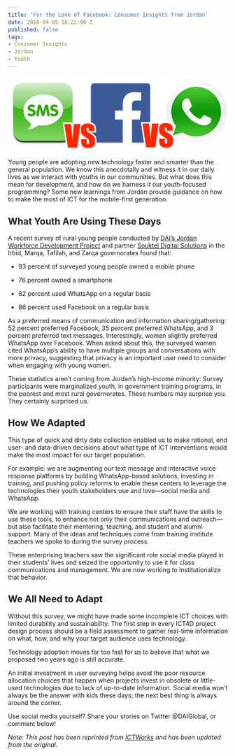 ```yaml
---
title: 'For the Love of Facebook: Consumer Insights from Jordan'
date: 2016-04-05 18:22:00 Z
published: false
tags:
- Consumer Insights
- Jordan
- Youth
---
```


![sms-facebook-whatsapp.png](/uploads/sms-facebook-whatsapp.png)

Young people are adopting new technology faster and smarter than the general population. We know this anecdotally and witness it in our daily lives as we interact with youths in our communities. But what does this mean for development, and how do we harness it our youth-focused programming? Some new learnings from Jordan provide guidance on how to make the most of ICT for the mobile-first generation.

## What Youth Are Using These Days

A recent survey of rural young people conducted by [DAI’s Jordan Workforce Development Project](http://www.jordanwfd.org/en-us/) and partner [Souktel Digital Solutions](www.souktel.org) in the Irbid, Marqa, Tafilah, and Zarqa governorates found that:

* 93 percent of surveyed young people owned a mobile phone

* 76 percent owned a smartphone

* 82 percent used WhatsApp on a regular basis

* 86 percent used Facebook on a regular basis

As a preferred means of communication and information sharing/gathering: 52 percent preferred Facebook, 35 percent preferred WhatsApp, and 3 percent preferred text messages.  Interestingly, women slightly preferred WhatsApp over Facebook. When asked about this, the surveyed women cited WhatsApp’s ability to have multiple groups and conversations with more privacy, suggesting that privacy is an important user need to consider when engaging with young women.

These statistics aren’t coming from Jordan’s high-income minority: Survey participants were marginalized youth, in government training programs, in the poorest and most rural governorates. These numbers may surprise you. They certainly surprised us.

## How We Adapted

This type of quick and dirty data collection enabled us to make rational, end user- and data-driven decisions about what type of ICT interventions would make the most impact for our target population.

For example: we are augmenting our text message and interactive voice response platforms by building WhatsApp-based solutions, investing in training, and pushing policy reforms to enable these centers to leverage the technologies their youth stakeholders use and love—social media and WhatsApp.

We are working with training centers to ensure their staff have the skills to use these tools, to enhance not only their communications and outreach—but also facilitate their mentoring, teaching, and student and alumni support. Many of the ideas and techniques come from training institute teachers we spoke to during the survey process.

These enterprising teachers saw the significant role social media played in their students’ lives and seized the opportunity to use it for class communications and management. We are now working to institutionalize that behavior.

## We All Need to Adapt

Without this survey, we might have made some incomplete ICT choices with limited durability and sustainability. The first step in every ICT4D project design process should be a field assessment to gather real-time information on what, how, and why your target audience uses technology.

Technology adoption moves far too fast for us to believe that what we proposed two years ago is still accurate.

An initial investment in user surveying helps avoid the poor resource allocation choices that happen when projects invest in obsolete or little-used technologies due to lack of up-to-date information. Social media won’t always be the answer with kids these days; the next best thing is always around the corner.

Use social media yourself? Share your stories on Twitter @DAIGlobal, or comment below!

*Note: This post has been reprinted from [ICTWorks](http://www.ictworks.org/2015/11/11/guess-which-communications-platform-youth-prefer-to-use-today/) and has been updated from the original.*